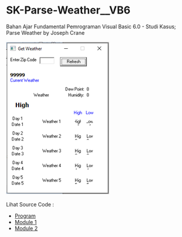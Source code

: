 # SK-Parse-Weather__VB6
Bahan Ajar Fundamental Pemrograman Visual Basic 6.0 - Studi Kasus; Parse Weather by Joseph Crane<br><br>
<img src="https://github.com/RizkyKhapidsyah/SK-Parse-Weather__VB6/blob/main/result/001.PNG"><br><br>
Lihat Source Code : <br>
- <a href="https://github.com/RizkyKhapidsyah/SK-Parse-Weather__VB6/blob/main/frmWeather.frm">Program</a><br>
- <a href="https://github.com/RizkyKhapidsyah/SK-Parse-Weather__VB6/blob/main/GetUrl.bas">Module 1</a><br>
- <a href="https://github.com/RizkyKhapidsyah/SK-Parse-Weather__VB6/blob/main/modIni.bas">Module 2</a>
